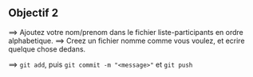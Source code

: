 ## Objectif 2

==> Ajoutez votre nom/prenom dans le fichier liste-participants en ordre alphabetique.
==> Creez un fichier nomme comme vous voulez, et ecrire quelque chose dedans.

==> `git add`, puis `git commit -m "<message>"` et `git push`